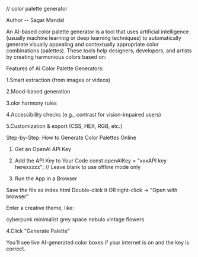 // color palette generator

Author -- Sagar Mandal

An AI-based color palette generator is a tool that uses artificial intelligence (usually machine learning or deep learning techniques) to automatically generate visually appealing and contextually appropriate color combinations (palettes). These tools help designers, developers, and artists by creating harmonious colors based on:

Features of AI Color Palette Generators:

1.Smart extraction (from images or videos)

2.Mood-based generation

3.olor harmony rules

4.Accessibility checks (e.g., contrast for vision-impaired users)

5.Customization & export (CSS, HEX, RGB, etc.)

Step-by-Step: How to Generate Color Palettes Online
1. Get an OpenAI API Key
2. Add the API Key to Your Code
const openAIKey = "xxxAPI key herexxxxx"; // Leave blank to use offline mode only

3. Run the App in a Browser
   
Save the file as index.html
Double-click it OR right-click → "Open with browser"

Enter a creative theme, like:

cyberpunk
minimalist grey
space nebula
vintage flowers

4.Click "Generate Palette"


You'll see live AI-generated color boxes if your internet is on and the key is correct.
